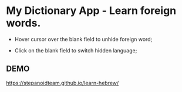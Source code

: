 # My Dictionary App - Learn foreign words.

- Hover cursor over the blank field to unhide foreign word;

- Click on the blank field to switch hidden language;

## DEMO

https://stepanoidteam.github.io/learn-hebrew/

